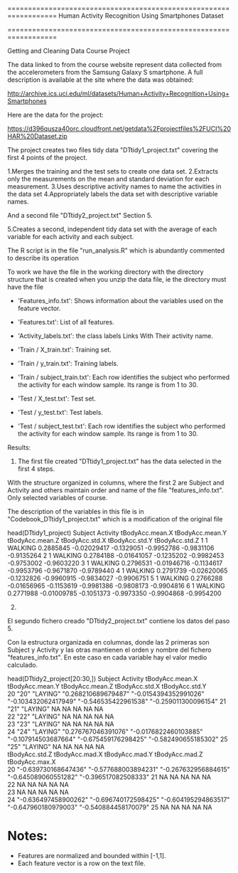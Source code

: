 ==================================================================
Human Activity Recognition Using Smartphones Dataset

==================================================================

Getting and Cleaning Data Course Project

The data linked to from the course website represent data collected from the accelerometers from the Samsung Galaxy S smartphone. A full description is available at the site where the data was obtained: 

http://archive.ics.uci.edu/ml/datasets/Human+Activity+Recognition+Using+Smartphones 

Here are the data for the project: 

https://d396qusza40orc.cloudfront.net/getdata%2Fprojectfiles%2FUCI%20HAR%20Dataset.zip 




The project creates two files tidy data "DTtidy1_project.txt" covering the first 4 points of the project. 

1.Merges the training and the test sets to create one data set.
2.Extracts only the measurements on the mean and standard deviation for each measurement. 
3.Uses descriptive activity names to name the activities in the data set
4.Appropriately labels the data set with descriptive variable names. 


And a second file "DTtidy2_project.txt" Section 5.

5.Creates a second, independent tidy data set with the average of each variable for each activity and each subject. 

The R script is in the file "run_analysis.R" which is abundantly commented to describe its operation

To work we have the file in the working directory with the directory structure that is created when you unzip the data file, ie the directory must have the file 

- 'Features_info.txt': Shows information about the variables used on the feature vector. 

- 'Features.txt': List of all features. 

- 'Activity_labels.txt': the class labels Links With Their activity name. 

- 'Train / X_train.txt': Training set. 

- 'Train / y_train.txt': Training labels. 

- 'Train / subject_train.txt': Each row identifies the subject who performed the activity for each window sample. Its range is from 1 to 30. 

- 'Test / X_test.txt': Test set. 

- 'Test / y_test.txt': Test labels.

- 'Test / subject_test.txt': Each row identifies the subject who performed the activity for each window sample. Its range is from 1 to 30. 


Results:
1) The first file created "DTtidy1_project.txt" has the data selected in the first 4 steps. 

With the structure organized in columns, where the first 2 are Subject and Activity and others maintain order and name of the file "features_info.txt". Only selected variables of course.

The description of the variables in this file is in "Codebook_DTtidy1_project.txt" which is a modification of the original file

 head(DTtidy1_project)
  Subject Activity tBodyAcc.mean.X tBodyAcc.mean.Y tBodyAcc.mean.Z tBodyAcc.std.X tBodyAcc.std.Y tBodyAcc.std.Z
1       1  WALKING       0.2885845     -0.02029417      -0.1329051     -0.9952786     -0.9831106     -0.9135264
2       1  WALKING       0.2784188     -0.01641057      -0.1235202     -0.9982453     -0.9753002     -0.9603220
3       1  WALKING       0.2796531     -0.01946716      -0.1134617     -0.9953796     -0.9671870     -0.9789440
4       1  WALKING       0.2791739     -0.02620065      -0.1232826     -0.9960915     -0.9834027     -0.9906751
5       1  WALKING       0.2766288     -0.01656965      -0.1153619     -0.9981386     -0.9808173     -0.9904816
6       1  WALKING       0.2771988     -0.01009785      -0.1051373     -0.9973350     -0.9904868     -0.9954200

2)
El segundo fichero creado "DTtidy2_project.txt" contiene los datos del paso 5.

Con la estructura organizada en columnas, donde las 2 primeras son Subject y Activity y las otras mantienen el orden y nombre del fichero "features_info.txt". En este caso en cada variable hay el valor medio calculado.

 head(DTtidy2_project[20:30,])
   Subject Activity tBodyAcc.mean.X     tBodyAcc.mean.Y       tBodyAcc.mean.Z      tBodyAcc.std.X       tBodyAcc.std.Y      
20 "20"    "LAYING" "0.268210689679487" "-0.0154394352991026" "-0.103432062417949" "-0.546535422961538" "-0.259011300096154"
21 "21"    "LAYING" NA                  NA                    NA                   NA                   NA                  
22 "22"    "LAYING" NA                  NA                    NA                   NA                   NA                  
23 "23"    "LAYING" NA                  NA                    NA                   NA                   NA                  
24 "24"    "LAYING" "0.276767046391076" "-0.0176822460103885" "-0.107914503687664" "-0.675459176298425" "-0.582490655185302"
25 "25"    "LAYING" NA                  NA                    NA                   NA                   NA                  
   tBodyAcc.std.Z       tBodyAcc.mad.X       tBodyAcc.mad.Y       tBodyAcc.mad.Z       tBodyAcc.max.X      
20 "-0.639730168647436" "-0.577688003894231" "-0.267632956884615" "-0.645089060551282" "-0.396517082508333"
21 NA                   NA                   NA                   NA                   NA                  
22 NA                   NA                   NA                   NA                   NA                  
23 NA                   NA                   NA                   NA                   NA                  
24 "-0.636497458900262" "-0.696740172598425" "-0.604195294863517" "-0.647960180979003" "-0.540884458170079"
25 NA                   NA                   NA                   NA                   NA                  

Notes: 
======
- Features are normalized and bounded within [-1,1].
- Each feature vector is a row on the text file.
